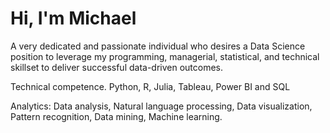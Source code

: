 # Hi, I'm Michael

A very dedicated and passionate individual who desires a Data Science position to leverage my programming, managerial, statistical, and technical skillset to deliver successful data-driven outcomes.

Technical competence. 
Python, R, Julia, Tableau, Power BI and SQL

Analytics: Data analysis, Natural language processing, Data visualization, Pattern recognition, Data mining, Machine learning.
